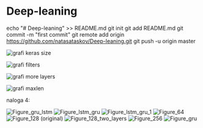 # Deep-leaning

echo "# Deep-leaning" >> README.md
git init
git add README.md
git commit -m "first commit"
git remote add origin https://github.com/natasataskov/Deep-leaning.git
git push -u origin master


![grafi keras size](https://user-images.githubusercontent.com/26707441/68545884-a5a00f80-03d1-11ea-894b-dac3e5dd50db.png)

![grafi filters](https://user-images.githubusercontent.com/26707441/68546789-b2753100-03da-11ea-8a0e-e92995f64997.png)

![grafi more layers](https://user-images.githubusercontent.com/26707441/68546864-9b830e80-03db-11ea-9aae-233128744c4a.png)

![grafi maxlen](https://user-images.githubusercontent.com/26707441/68546943-72af4900-03dc-11ea-86c3-19772d3997b7.png)

naloga 4:

![Figure_gru_lstm](https://user-images.githubusercontent.com/26707441/68547115-f158b600-03dd-11ea-93ac-9dc23df007ea.png)
![Figure_lstm_gru](https://user-images.githubusercontent.com/26707441/68547116-f1f14c80-03dd-11ea-966c-e8bc3329c932.png)
![Figure_lstm_gru_1](https://user-images.githubusercontent.com/26707441/68547117-f1f14c80-03dd-11ea-89f6-6e15ac056f96.png)
![Figure_64](https://user-images.githubusercontent.com/26707441/68547118-f1f14c80-03dd-11ea-85fb-c4564377fec0.png)
![Figure_128 (original)](https://user-images.githubusercontent.com/26707441/68547119-f1f14c80-03dd-11ea-8628-09480ab7bd1d.png)
![Figure_128_two_layers](https://user-images.githubusercontent.com/26707441/68547120-f1f14c80-03dd-11ea-9a13-377c6e06a2d7.png)
![Figure_256](https://user-images.githubusercontent.com/26707441/68547121-f289e300-03dd-11ea-99ca-01107b4d3544.png)
![Figure_gru](https://user-images.githubusercontent.com/26707441/68547122-f289e300-03dd-11ea-91a6-c0fb86f25592.png)



